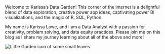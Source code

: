Welcome to Karissa’s Data Garden! This corner of the internet is a delightful blend of data exploration, creative power app ideas, captivating power BI visualizations, and the magic of R, SQL, Python.

My name is Karissa Lowe, and I am a Data Analyst with a passion for creativity, problem solving, and data equity practices. Please join me on this blog as I share my journey learning about all of the above and more!

![Little Garden icon of some small leaves](https://www.groveslibrary.org/autumn-leaf-border-bottom.jpg/@@images/image.jpeg)
